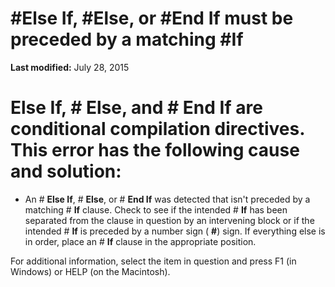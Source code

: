 
# #Else If, #Else, or #End If must be preceded by a matching #If

 **Last modified:** July 28, 2015

# **Else If**, # **Else**, and # **End If** are conditional compilation directives. This error has the following cause and solution:




- An # **Else If**, # **Else**, or # **End If** was detected that isn't preceded by a matching # **If** clause. Check to see if the intended # **If** has been separated from the clause in question by an intervening block or if the intended # **If** is preceded by a number sign ( **#**) sign. If everything else is in order, place an # **If** clause in the appropriate position.
    

For additional information, select the item in question and press F1 (in Windows) or HELP (on the Macintosh).
